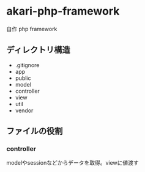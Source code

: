 # akari-php-framework
自作 php framework

## ディレクトリ構造
* .gitignore
* app
* public
* model
* controller
* view
* util
* vendor

## ファイルの役割

### controller 
modelやsessionなどからデータを取得。viewに値渡す